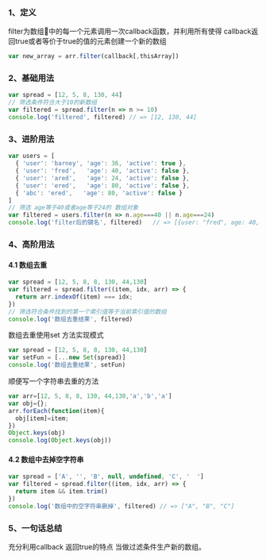 ### 1、定义
filter为数组中的每一个元素调用一次callback函数，并利用所有使得 callback返回true或者等价于true的值的元素创建一个新的数组

```js
var new_array = arr.filter(callback[,thisArray])
```

### 2、基础用法

```js
var spread = [12, 5, 8, 130, 44]
// 筛选条件符合大于10的新数组
var filtered = spread.filter(n => n >= 10)
console.log('filtered', filtered) // => [12, 130, 44]
```

### 3、进阶用法
```js
var users = [
  { 'user': 'barney', 'age': 36, 'active': true },
  { 'user': 'fred',   'age': 40, 'active': false },
  { 'user': 'ared',   'age': 24, 'active': false },
  { 'user': 'ered',   'age': 80, 'active': false },
  { 'abc': 'ered',   'age': 80, 'active': false }
]
// 筛选 age等于40或者age等于24的 数组对象
var filtered = users.filter(n => n.age===40 || n.age===24)
console.log('filter后的键名', filtered)   // => [{user: "fred", age: 40, active: false}，{user: "ared", age: 24, active: false}]

```

### 4、高阶用法
  
#### 4.1 数组去重

```js
var spread = [12, 5, 8, 8, 130, 44,130]
var filtered = spread.filter((item, idx, arr) => {
  return arr.indexOf(item) === idx;
})
// 筛选符合条件找到的第一个索引值等于当前索引值的数组
console.log('数组去重结果', filtered)
```

数组去重使用set 方法实现模式
```js
var spread = [12, 5, 8, 8, 130, 44,130]
var setFun = [...new Set(spread)]
console.log('数组去重结果', setFun)
```

顺便写一个字符串去重的方法
```js
var arr=[12, 5, 8, 8, 130, 44,130,'a','b','a']
var obj={};
arr.forEach(function(item){
  obj[item]=item;
})
Object.keys(obj)
console.log(Object.keys(obj))
```

#### 4.2 数组中去掉空字符串

```js
var spread = ['A', '', 'B', null, undefined, 'C', '  ']
var filtered = spread.filter((item, idx, arr) => {
  return item && item.trim()
})
console.log('数组中的空字符串删掉', filtered) // => ["A", "B", "C"]
```

### 5、一句话总结
充分利用callback 返回true的特点 当做过滤条件生产新的数组。
